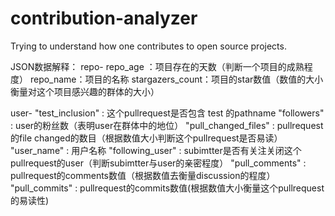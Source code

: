# contribution-analyzer
Trying to understand how one contributes to open source projects.


JSON数据解释：
repo-
repo_age ：项目存在的天数（判断一个项目的成熟程度）
repo_name：项目的名称
stargazers_count：项目的star数值（数值的大小衡量对这个项目感兴趣的群体的大小）


user-
  "test_inclusion" : 这个pullrequest是否包含 test 的pathname
  "followers" : user的粉丝数（表明user在群体中的地位）
  "pull_changed_files" : pullrequest的file changed的数目（根据数值大小判断这个pullrequest是否易读）
  "user_name" : 用户名称
  "following_user" : subimtter是否有关注关闭这个pullrequest的user（判断subimtter与user的亲密程度）
  "pull_comments" : pullrequest的comments数值（根据数值去衡量discussion的程度）
  "pull_commits" :  pullrequest的commits数值(根据数值大小衡量这个pullrequest的易读性)
